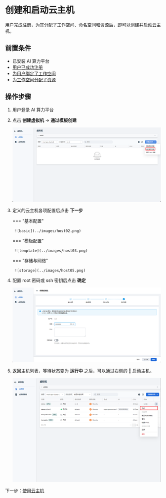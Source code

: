 # 创建和启动云主机

用户完成注册，为其分配了工作空间、命名空间和资源后，即可以创建并启动云主机。

## 前置条件

- 已安装 AI 算力平台
- [用户已成功注册](../../index.md)
- [为用户绑定了工作空间](../register/bindws.md)
- [为工作空间分配了资源](../register/wsres.md)

## 操作步骤

1. 用户登录 AI 算力平台
1. 点击 **创建虚拟机** -> **通过模板创建**

    ![create](../images/host01.png)

1. 定义的云主机各项配置后点击 **下一步**

    === "基本配置"

        ![basic](../images/host02.png)

    === "模板配置"

        ![template](../images/host03.png)

    === "存储与网络"

        ![storage](../images/host05.png)

1. 配置 root 密码或 ssh 密钥后点击 **确定**

    ![pass](../images/host06.png)

1. 返回主机列表，等待状态变为 **运行中** 之后，可以通过右侧的 **┇** 启动主机。

    ![pass](../images/host07.png)

下一步：[使用云主机](./usehost.md)
